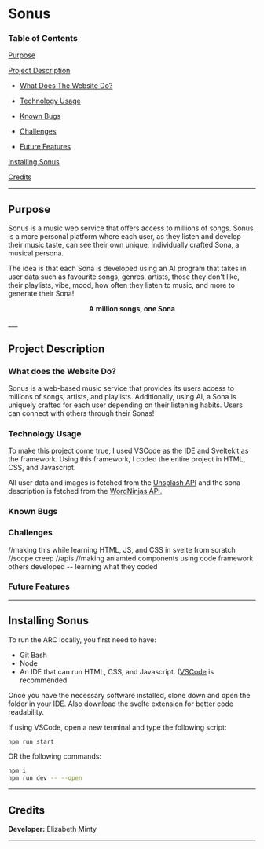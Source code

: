 # Sonus

### Table of Contents

[Purpose](https://github.com/mintep1-student/mintep1-web#purpose)

[Project Description](https://github.com/mintep1-student/mintep1-web#project-description)
* [What Does The Website Do?](https://github.com/mintep1-student/mintep1-web#what-does-the-website-do)
 
* [Technology Usage](https://github.com/mintep1-student/mintep1-web#)

* [Known Bugs](https://github.com/mintep1-student/mintep1-web#known-bugs)

* [Challenges](https://github.com/mintep1-student/mintep1-web#challenges)

* [Future Features](https://github.com/mintep1-student/mintep1-web#future-features)

[Installing Sonus](https://github.com/mintep1-student/mintep1-web#installing-Sonus)

[Credits](https://github.com/mintep1-student/intro-web-minty#credits)

___

## Purpose

Sonus is a music web service that offers access to millions of songs. Sonus is a more personal platform where each user, as they listen and develop their music taste, can see their own unique, individually crafted Sona, a musical persona.

The idea is that each Sona is developed using an AI program that takes in user data such as favourite songs, genres, artists, those they don't like, their playlists, vibe, mood, how often they listen to music, and more to generate their Sona!


<div align="center">

**A million songs, one Sona**

</div>
___

## Project Description


### What does the Website Do?

Sonus is a web-based music service that provides its users access to millions of songs, artists, and playlists. Additionally, using AI, a Sona is uniquely crafted for each user depending on their listening habits.
Users can connect with others through their Sonas!

### Technology Usage
To make this project come true, I used VSCode as the IDE and Sveltekit as the framework. Using this framework, I coded the entire project in HTML, CSS, and Javascript.

All user data and images is fetched from the [Unsplash API](https://api.unsplash.com/) and the sona description is fetched from the [WordNinjas API.](https://api.api-ninjas.com/)

### Known Bugs

### Challenges
//making this while learning HTML, JS, and CSS in svelte from scratch
//scope creep
//apis
//making aniamted components using code framework others developed -- learning what they coded

### Future Features

___

## Installing Sonus
To run the ARC locally, you first need to have:
* Git Bash
* Node
* An IDE that can run HTML, CSS, and Javascript. ([VSCode](https://code.visualstudio.com/download) is recommended

Once you have the necessary software installed, clone down and open the folder in your IDE. Also download the svelte extension for better code readability.

If using VSCode, open a new terminal and type the following script:
```bash
npm run start
```
OR the following commands:
```bash
npm i
npm run dev -- --open
```

___

## Credits
**Developer:** Elizabeth Minty
___
